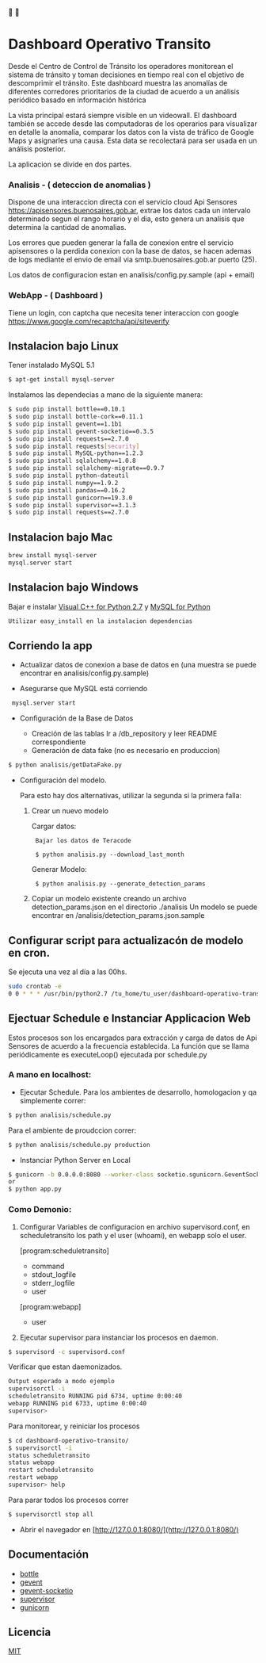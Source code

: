 :blue_car: :red_car:
# Dashboard Operativo Transito

Desde el Centro de Control de Tránsito los operadores monitorean el sistema de tránsito y toman decisiones en tiempo real con el objetivo de descomprimir el tránsito.
Este dashboard muestra las anomalías de diferentes corredores prioritarios de la ciudad de acuerdo a un análisis periódico basado en información histórica

La vista principal estará siempre visible en un videowall.
El dashboard también se accede desde las computadoras de los operarios para visualizar en detalle la anomalía, comparar los datos con la vista de tráfico de Google Maps y asignarles una causa. Esta data se recolectará para ser usada en un análisis posterior.


La aplicacion se divide en dos partes.

### Analisis - ( deteccion de anomalias )

Dispone de una interaccion directa con el servicio cloud Api Sensores https://apisensores.buenosaires.gob.ar, extrae los datos cada un intervalo determinado segun el rango horario y el dia, esto genera un analisis que determina la cantidad de anomalias.

Los errores que pueden generar la falla de conexion entre el servicio apisensores o la perdida conexion con la base de datos, se hacen ademas de logs  mediante el envio de email via smtp.buenosaires.gob.ar puerto (25).

Los datos de configuracion estan en analisis/config.py.sample (api + email)

### WebApp - ( Dashboard )

Tiene un login, con captcha que necesita tener interaccion con google https://www.google.com/recaptcha/api/siteverify


## Instalacion bajo Linux

Tener instalado MySQL 5.1

```sh
$ apt-get install mysql-server
```

Instalamos las dependecias a mano de la siguiente manera:

```sh
$ sudo pip install bottle==0.10.1
$ sudo pip install bottle-cork==0.11.1
$ sudo pip install gevent==1.1b1
$ sudo pip install gevent-socketio==0.3.5
$ sudo pip install requests==2.7.0
$ sudo pip install requests[security]
$ sudo pip install MySQL-python==1.2.3
$ sudo pip install sqlalchemy==1.0.8
$ sudo pip install sqlalchemy-migrate==0.9.7
$ sudo pip install python-dateutil
$ sudo pip install numpy==1.9.2
$ sudo pip install pandas==0.16.2
$ sudo pip install gunicorn==19.3.0
$ sudo pip install supervisor==3.1.3
$ sudo pip install requests==2.7.0
```

## Instalacion bajo Mac

```sh
brew install mysql-server
mysql.server start
```

## Instalacion bajo Windows

Bajar e instalar [Visual C++ for Python 2.7](http://download.microsoft.com/download/7/9/6/796EF2E4-801B-4FC4-AB28-B59FBF6D907B/VCForPython27.msi) y [MySQL for Python](https://github.com/farcepest/MySQLdb1)

```sh
Utilizar easy_install en la instalacion dependencias 
```

## Corriendo la app 

* Actualizar datos de conexion a base de datos en (una muestra se puede encontrar en analisis/config.py.sample)


* Asegurarse que MySQL está corriendo

```sh
 mysql.server start
 ```

* Configuración de la Base de Datos

  * Creación de las tablas
    Ir a /db_repository y leer README correspondiente
  * Generación de data fake (no es necesario en produccion)
```sh
$ python analisis/getDataFake.py
```

  * Configuración del modelo. 

    Para esto hay dos alternativas, utilizar la segunda si la primera falla:

    1. Crear un nuevo modelo

        Cargar datos:

            Bajar los datos de Teracode

            $ python analisis.py --download_last_month

        Generar Modelo:

            $ python analisis.py --generate_detection_params

    2. Copiar un modelo existente creando un archivo detection_params.json en el directorio ./analisis
    Un modelo se puede encontrar en /analisis/detection_params.json.sample




## Configurar script para actualizacón de modelo en cron. 

Se ejecuta una vez al día a las 00hs.

```sh
sudo crontab -e
0 0 * * * /usr/bin/python2.7 /tu_home/tu_user/dashboard-operativo-transito/analisis/dailyUpdate.py
```

## Ejectuar Schedule e Instanciar Applicacion Web

Estos procesos son los encargados para extracción y carga de datos de Api Sensores de acuerdo a la frecuencia establecida.
La función que se llama periódicamente es executeLoop() ejecutada por schedule.py

### A mano en localhost:

* Ejecutar Schedule. Para los ambientes de desarrollo, homologacion y qa simplemente correr:
```sh
$ python analisis/schedule.py 
```
Para el ambiente de proudccion correr:
```sh
$ python analisis/schedule.py production 
```
* Instanciar Python Server en Local
```sh
$ gunicorn -b 0.0.0.0:8080 --worker-class socketio.sgunicorn.GeventSocketIOWorker app:app 
or
$ python app.py
```

### Como Demonio:


1. Configurar Variables de configuracion en archivo supervisord.conf, 
  en scheduletransito los path y el user (whoami), en webapp solo el user.

    [program:scheduletransito]
      * command
      * stdout_logfile
      * stderr_logfile
      * user

    [program:webapp]
      * user

2. Ejecutar supervisor para instanciar los procesos en daemon. 


```sh
$ supervisord -c supervisord.conf
```

Verificar que estan daemonizados.

```sh
Output esperado a modo ejemplo
supervisorctl -i
scheduletransito RUNNING pid 6734, uptime 0:00:40
webapp RUNNING pid 6733, uptime 0:00:40
supervisor> 
```

Para monitorear, y reiniciar los procesos


```sh
$ cd dashboard-operativo-transito/
$ supervisorctl -i
status scheduletransito
status webapp
restart scheduletransito
restart webapp
supervisor> help
```

Para parar todos los procesos correr

```sh
$ supervisorctl stop all
```


* Abrir el navegador en [http://127.0.0.1:8080/](http://127.0.0.1:8080/)


## Documentación 

  - [bottle](http://bottlepy.org/docs/dev/index.html)
  - [gevent](http://gevent.org/intro.html)
  - [gevent-socketio](https://gevent-socketio.readthedocs.org/en/latest/)
  - [supervisor](http://supervisord.org/configuration.html)
  - [gunicorn](http://gunicorn.org/#quickstart)

## Licencia
[MIT](http://opensource.org/licenses/MIT)
